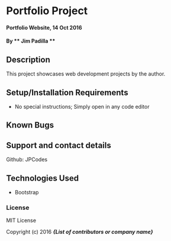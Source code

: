 # Portfolio Project

#### Portfolio Website, 14 Oct 2016

#### By ** Jim Padilla **

## Description

This project showcases web development projects by the author.

## Setup/Installation Requirements

* No special instructions; Simply open in any code editor

## Known Bugs



## Support and contact details

Github: JPCodes

## Technologies Used

* Bootstrap

### License

MIT License

Copyright (c) 2016 **_{List of contributors or company name}_**
